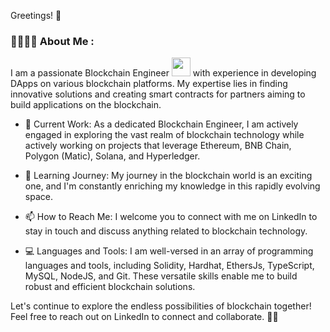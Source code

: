 Greetings! 👋

### :woman_technologist:👨‍💻 About Me :
I am a passionate Blockchain Engineer <img src="https://media.giphy.com/media/WUlplcMpOCEmTGBtBW/giphy.gif" width="30"> with experience in developing DApps on various blockchain platforms. My expertise lies in finding innovative solutions and creating smart contracts for partners aiming to build applications on the blockchain.

 - 🔭 Current Work:
As a dedicated Blockchain Engineer, I am actively engaged in exploring the vast realm of blockchain technology while actively working on projects that leverage Ethereum, BNB Chain, Polygon (Matic), Solana, and Hyperledger.

 - 🌱 Learning Journey:
My journey in the blockchain world is an exciting one, and I'm constantly enriching my knowledge in this rapidly evolving space.

 - 📫 How to Reach Me:
I welcome you to connect with me on LinkedIn to stay in touch and discuss anything related to blockchain technology.

 - 💻 Languages and Tools:
I am well-versed in an array of programming languages and tools, including Solidity, Hardhat, EthersJs, TypeScript, MySQL, NodeJS, and Git. These versatile skills enable me to build robust and efficient blockchain solutions.

Let's continue to explore the endless possibilities of blockchain together! Feel free to reach out on LinkedIn to connect and collaborate. 👩‍💼

